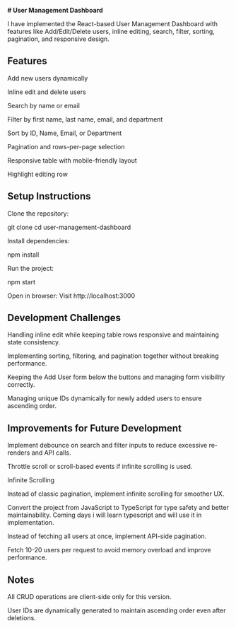 
**# **User Management Dashboard****

I have implemented the React-based User Management Dashboard with features like Add/Edit/Delete users, inline editing, search, filter, sorting, pagination, and responsive design.

## Features

Add new users dynamically

Inline edit and delete users

Search by name or email

Filter by first name, last name, email, and department

Sort by ID, Name, Email, or Department

Pagination and rows-per-page selection

Responsive table with mobile-friendly layout

Highlight editing row

## Setup Instructions

Clone the repository:

git clone <your-repo-url>
cd user-management-dashboard


Install dependencies:

npm install


Run the project:

npm start


Open in browser:
Visit http://localhost:3000

## Development Challenges

Handling inline edit while keeping table rows responsive and maintaining state consistency.

Implementing sorting, filtering, and pagination together without breaking performance.

Keeping the Add User form below the buttons and managing form visibility correctly.

Managing unique IDs dynamically for newly added users to ensure ascending order.

## Improvements for Future Development

Implement debounce on search and filter inputs to reduce excessive re-renders and API calls.

Throttle scroll or scroll-based events if infinite scrolling is used.

Infinite Scrolling

Instead of classic pagination, implement infinite scrolling for smoother UX.

Convert the project from JavaScript to TypeScript for type safety and better maintainability. Coming days i will learn typescript and will use it in implementation.

Instead of fetching all users at once, implement API-side pagination.

Fetch 10-20 users per request to avoid memory overload and improve performance.

## Notes

All CRUD operations are client-side only for this version.

User IDs are dynamically generated to maintain ascending order even after deletions.




